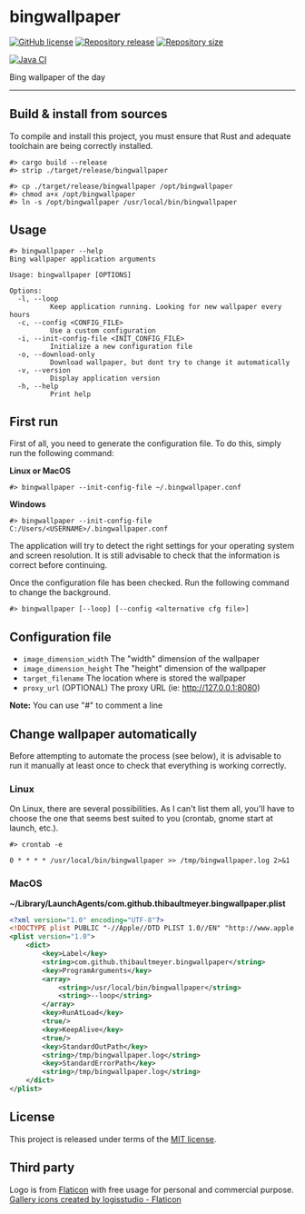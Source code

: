 # bingwallpaper

[![GitHub license](https://img.shields.io/badge/license-MIT-blue.svg)](https://github.com/thibaultmeyer/bingwallpaper/blob/master/LICENSE)
[![Repository release](https://img.shields.io/github/v/release/thibaultmeyer/bingwallpaper?logo=github)](https://github.com/thibaultmeyer/bingwallpaper/releases)
[![Repository size](https://img.shields.io/github/repo-size/thibaultmeyer/bingwallpaper.svg?logo=git)](https://github.com/thibaultmeyer/bingwallpaper)

[![Java CI](https://img.shields.io/github/actions/workflow/status/thibaultmeyer/bingwallpaper/build.yml?logo=github&color=%231da868&branch=main)](https://github.com/thibaultmeyer/bingwallpaper/actions/workflows/build.yml)


Bing wallpaper of the day
*****


## Build & install from sources
To compile and install this project, you must ensure that Rust and adequate toolchain are being correctly installed.

```shell
#> cargo build --release
#> strip ./target/release/bingwallpaper

#> cp ./target/release/bingwallpaper /opt/bingwallpaper
#> chmod a+x /opt/bingwallpaper
#> ln -s /opt/bingwallpaper /usr/local/bin/bingwallpaper
```



## Usage

```shell
#> bingwallpaper --help
Bing wallpaper application arguments

Usage: bingwallpaper [OPTIONS]

Options:
  -l, --loop
          Keep application running. Looking for new wallpaper every hours
  -c, --config <CONFIG_FILE>
          Use a custom configuration
  -i, --init-config-file <INIT_CONFIG_FILE>
          Initialize a new configuration file
  -o, --download-only
          Download wallpaper, but dont try to change it automatically
  -v, --version
          Display application version
  -h, --help
          Print help

```



## First run

First of all, you need to generate the configuration file. To do this, simply run the following command:


**Linux or MacOS**
```shell
#> bingwallpaper --init-config-file ~/.bingwallpaper.conf
```


**Windows**
```shell
#> bingwallpaper --init-config-file C:/Users/<USERNAME>/.bingwallpaper.conf
```

The application will try to detect the right settings for your operating system and screen resolution. It is still advisable to check that the information is correct before continuing.

Once the configuration file has been checked. Run the following command to change the background.

```shell
#> bingwallpaper [--loop] [--config <alternative cfg file>]
```



## Configuration file

* `image_dimension_width` The "width" dimension of the wallpaper
* `image_dimension_height` The "height" dimension of the wallpaper
* `target_filename` The location where is stored the wallpaper
* `proxy_url` (OPTIONAL) The proxy URL (ie: http://127.0.0.1:8080)

**Note:** You can use "#" to comment a line



## Change wallpaper automatically

Before attempting to automate the process (see below), it is advisable to run it manually at least once to check that everything is working correctly.


### Linux

On Linux, there are several possibilities. As I can't list them all, you'll have to choose the one that seems best suited to you (crontab, gnome start at launch, etc.).

```shell
#> crontab -e
```

```
0 * * * * /usr/local/bin/bingwallpaper >> /tmp/bingwallpaper.log 2>&1
```


### MacOS
**~/Library/LaunchAgents/com.github.thibaultmeyer.bingwallpaper.plist**
```xml
<?xml version="1.0" encoding="UTF-8"?>
<!DOCTYPE plist PUBLIC "-//Apple//DTD PLIST 1.0//EN" "http://www.apple.com/DTDs/PropertyList-1.0.dtd">
<plist version="1.0">
    <dict>
        <key>Label</key>
        <string>com.github.thibaultmeyer.bingwallpaper</string>
        <key>ProgramArguments</key>
        <array>
            <string>/usr/local/bin/bingwallpaper</string>
            <string>--loop</string>
        </array>
        <key>RunAtLoad</key>
        <true/>
        <key>KeepAlive</key>
        <true/>
        <key>StandardOutPath</key>
        <string>/tmp/bingwallpaper.log</string>
        <key>StandardErrorPath</key>
        <string>/tmp/bingwallpaper.log</string>
    </dict>
</plist>
```



## License
This project is released under terms of the [MIT license](https://github.com/thibaultmeyer/bingwallpaper/blob/master/LICENSE).



## Third party
Logo is from [Flaticon](https://www.flaticon.com) with
free usage for personal and commercial purpose. <a href="https://www.flaticon.com/free-icons/gallery" title="gallery icons">Gallery icons created by logisstudio - Flaticon</a>
